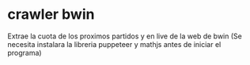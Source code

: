 # crawler bwin
Extrae la cuota de los proximos partidos y en live de la web de bwin
(Se necesita instalara la libreria puppeteer y mathjs antes de iniciar el programa)
